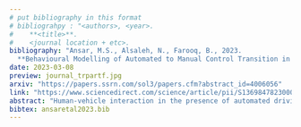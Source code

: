 ```yaml
---
# put bibliography in this format
# bibliograhpy : "<authors>, <year>.
#    **<title>**.
#    <journal location + etc>.
bibliography: "Ansar, M.S., Alsaleh, N., Farooq, B., 2023.
  **Behavioural Modelling of Automated to Manual Control Transition in Conditionally Automated Driving**. Transportation Research Part F: Traffic Psychology and Behaviour." # surround Title with **<title>**
date: 2023-03-08
preview: journal_trpartf.jpg
arxiv: "https://papers.ssrn.com/sol3/papers.cfm?abstract_id=4006056"
link: "https://www.sciencedirect.com/science/article/pii/S136984782300058X"
abstract: "Human-vehicle interaction in the presence of automated driving features (ADFs) poses significant challenges in behavioural adaptation. At the current level of automation, the mixed right-of-control of connected and automated vehicle (CAV) with partial human involvement is of interest. This study investigates the factors affecting the successful take over of the control by a human driver in the conditionally automated vehicle upon operational design domain (ODD) exit under different sociodemographic, mental workload, traffic flow, weather, and lighting conditions. Data collected in Virtual and Immersive Reality Environment (VIRE) are used to study the successful taking of control back from automated driving. Apart from estimating the binary and mixed logit models, a latent structure was developed to incorporate the attitudinal indicators in the integrated choice and latent variable (ICLV) model. Results indicate that almost 80 percent of participants were successful in safely regaining control. However, participants with more sensitive attitudes about CAV safety, were more likely to fail. Heavy congestion positively impacts situational awareness in taking back control safely from a CAV. Moreover, multi-tasking based on non-driving related secondary task (NDRT) engagement in a rainy night scenario, mental workload, and reaction time were significantly positive indicators of unsafe control transition. The statistics suggest that the driver's familiarity with the concept of CAVs is not enough for the safe transition of control."
bibtex: ansaretal2023.bib
---
```

